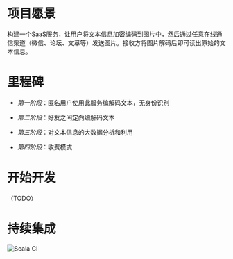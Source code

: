 # 项目愿景

构建一个SaaS服务，让用户将文本信息加密编码到图片中，然后通过任意在线通信渠道（微信、论坛、文章等）发送图片。接收方将图片解码后即可读出原始的文本信息。

# 里程碑

* *第一阶段*：匿名用户使用此服务编解码文本，无身份识别

* *第二阶段*：好友之间定向编解码文本

* *第三阶段*：对文本信息的大数据分析和利用

* *第四阶段*：收费模式

# 开始开发

（TODO）

# 持续集成

![Scala CI](https://github.com/gigix/qqhua/workflows/Scala%20CI/badge.svg)
